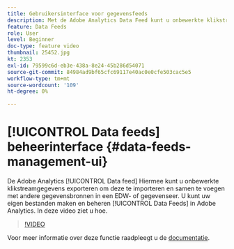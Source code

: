 ```yaml
---
title: Gebruikersinterface voor gegevensfeeds
description: Met de Adobe Analytics Data Feed kunt u onbewerkte klikstreamgegevens exporteren om te importeren en samen te voegen met andere gegevensbronnen in een EDW- of gegevenseer. U kunt uw eigen gegevensfeeds maken en beheren in Adobe Analytics. In deze video ziet u hoe.
feature: Data Feeds
role: User
level: Beginner
doc-type: feature video
thumbnail: 25452.jpg
kt: 2353
exl-id: 79599c6d-eb3e-438a-8e24-45b286d54071
source-git-commit: 84984ad9bf65cfc69117e40ac0e0cfe503cac5e5
workflow-type: tm+mt
source-wordcount: '109'
ht-degree: 0%

---
```


# [!UICONTROL Data feeds] beheerinterface {#data-feeds-management-ui}

De Adobe Analytics [!UICONTROL Data feed] Hiermee kunt u onbewerkte klikstreamgegevens exporteren om deze te importeren en samen te voegen met andere gegevensbronnen in een EDW- of gegevenseer. U kunt uw eigen bestanden maken en beheren [!UICONTROL Data Feeds] in Adobe Analytics. In deze video ziet u hoe.

>[!VIDEO](https://video.tv.adobe.com/v/25452/?quality=12&learn=on)

Voor meer informatie over deze functie raadpleegt u de [documentatie](https://experienceleague.adobe.com/docs/analytics/export/analytics-data-feed/df-manage-feeds.html?lang=en#).
